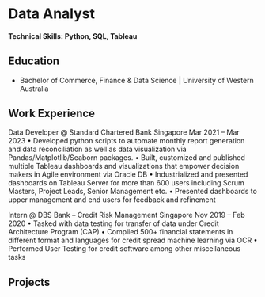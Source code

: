 # Data Analyst

#### Technical Skills: Python, SQL, Tableau

## Education
- Bachelor of Commerce, Finance & Data Science | University of Western Australia

## Work Experience
Data Developer @ Standard Chartered Bank 	Singapore Mar 2021 – Mar 2023
•	Developed python scripts to automate monthly report generation and data reconciliation as well as data visualization via Pandas/Matplotlib/Seaborn packages.
•	Built, customized and published multiple Tableau dashboards and visualizations that empower decision makers in Agile environment via Oracle DB
•	Industrialized and presented dashboards on Tableau Server for more than 600 users including Scrum Masters, Project Leads, Senior Management etc.
•	Presented dashboards to upper management and end users for feedback and refinement

Intern @ DBS Bank – Credit Risk Management	Singapore Nov 2019 – Feb 2020
•	Tasked with data testing for transfer of data under Credit Architecture Program (CAP)
•	Complied 500+ financial statements in different format and languages for credit spread machine learning via OCR
•	Performed User Testing for credit software among other miscellaneous tasks

## Projects

